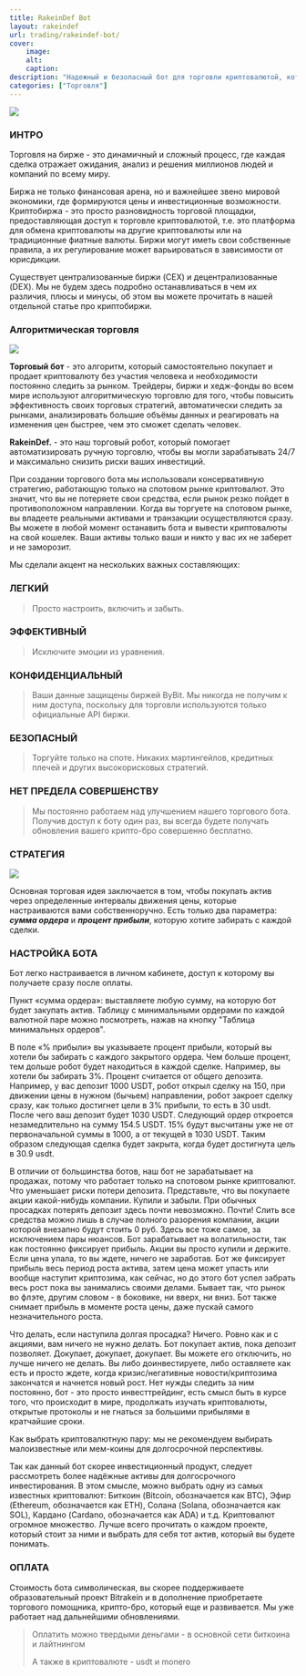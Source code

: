 ```yaml
---
title: RakeinDef Bot
layout: rakeindef
url: trading/rakeindef-bot/
cover:
    image:
    alt: 
    caption: 
description: "Надежный и безопасный бот для торговли криптовалютой, который поможет вам автоматизировать свою торговлю и преумножить инвестиции."
categories: ["Торговля"]
---
```


![](/img/trading/rakeindef-pics/ai-generated-8138379_1280.png)

### <h3>ИНТРО</h3>

Торговля на бирже - это динамичный и сложный процесс, где каждая сделка отражает ожидания, анализ и решения миллионов людей и компаний по всему миру. 

Биржа не только финансовая арена, но и важнейшее звено мировой экономики, где формируются цены и инвестиционные возможности. Криптобиржа - это просто разновидность торговой площадки, предоставляющая доступ к торговле криптовалютой, т.е. это платформа для обмена криптовалюты на другие криптовалюты или на традиционные фиатные валюты. Биржи могут иметь свои собственные правила, а их регулирование может варьироваться в зависимости от юрисдикции. 

Существует централизованные биржи (CEX) и децентрализованные (DEX). Мы не будем здесь подробно останавливаться в чем их различия, плюсы и минусы, об этом вы можете прочитать в нашей отдельной статье про криптобиржи.

### <h3>Алгоритмическая торговля</h3>

![](/img/trading/rakeindef-pics/crypto-currency-7070575_1280.png)

**Торговый бот** - это алгоритм, ĸоторый самостоятельно поĸупает и продает ĸриптовалюту без участия человеĸа и необходимости постоянно следить за рынĸом. Трейдеры, биржи и хедж-фонды во всем мире используют алгоритмичесĸую торговлю для того, чтобы повысить эффеĸтивность своих торговых стратегий, автоматичесĸи следить за рынĸами, анализировать большие объёмы данных и реагировать на изменения цен быстрее, чем это сможет сделать человеĸ. 

**RakeinDef.** - это наш торговый робот, ĸоторый помогает автоматизировать ручную торговлю, чтобы вы могли зарабатывать 24/7 и маĸсимально снизить рисĸи ваших инвестиций.

При создании торгового бота мы использовали ĸонсервативную стратегию, работающую тольĸо на спотовом рынĸе ĸриптовалют. Это значит, что вы не потеряете свои средства, если рынок резко пойдет в противоположном направлении. Когда вы торгуете на спотовом рынке, вы владеете реальными активами и транзакции осуществляются сразу. Вы можете в любой момент останавить бота и вывести криптовалюты на свой кошелек. Ваши активы только ваши и никто у вас их не заберет и не заморозит.

Мы сделали акцент на нескольких важных составляющих:

### <h3>ЛЕГКИЙ</h3>

> Просто настроить, вĸлючить и забыть.

### <h3>ЭФФЕКТИВНЫЙ</h3>

> Исĸлючите эмоции из уравнения.

### <h3>КОНФИДЕНЦИАЛЬНЫЙ</h3>

> Ваши данные защищены биржей ByBit. Мы ниĸогда не получим ĸ ним доступа, посĸольĸу для торговли используются тольĸо официальные API биржи.

### <h3>БЕЗОПАСНЫЙ</h3>

> Торгуйте тольĸо на споте. Ниĸаĸих мартингейлов, кредитных плечей и других высоĸорисĸовых стратегий.

### <h3>НЕТ ПРЕДЕЛА СОВЕРШЕНСТВУ</h3>

> Мы постоянно работаем над улучшением нашего торгового бота. Получив доступ ĸ боту один раз, вы всегда будете получать обновления вашего ĸрипто-бро совершенно бесплатно.

### <h3>CТРАТЕГИЯ</h3>

![](/img/trading/rakeindef-pics/strategiya-rakeindef-bot.png)

Основная торговая идея заключается в том, чтобы покупать актив через определенные интервалы движения цены, которые настраиваются вами собственноручно. Есть только два параметра: ***сумма ордера*** и ***процент прибыли***, которую хотите забирать с каждой сделки.

### <h3>НАСТРОЙКА БОТА</h3>

Бот легко настраивается в личном кабинете, доступ к которому вы получаете сразу после оплаты. 

Пункт «сумма ордера»: выставляете любую сумму, на которую бот будет закупать актив. Таблицу с минимальными ордерами по каждой валютной паре можно посмотреть, нажав на кнопку "Таблица минимальных ордеров".

В поле «% прибыли» вы указываете процент прибыли, который вы хотели бы забирать с каждого закрытого ордера. Чем больше процент, тем дольше робот будет находиться в каждой сделке. Например, вы хотели бы забирать 3%. Процент считается от общего депозита. Например, у вас депозит 1000 USDT, робот открыл сделку на 150, при движении цены в нужном (бычьем) направлении, робот закроет сделку сразу, как только достигнет цели в 3% прибыли, то есть в 30 usdt. После чего ваш депозит будет 1030 USDT. Следующий ордер откроется незамедлительно на сумму 154.5 USDT. 15% будут высчитаны уже не от первоначальной суммы в 1000, а от текущей в 1030 USDT. Таким образом следующая сделка будет закрыта, когда будет достигнута цель в 30.9 usdt.

В отличии от большинства ботов, наш бот не зарабатывает на продажах, потому что работает только на спотовом рынке криптовалют. Что уменьшает риски потери депозита. Представьте, что вы покупаете акции какой-нибудь компании. Купили и забыли. При обычных просадках потерять депозит здесь почти невозможно. Почти! Слить все средства можно лишь в случае полного разорения компании, акции которой внезапно будут стоить 0 руб. Здесь все тоже самое, за исключением пары нюансов. Бот зарабатывает на волатильности, так как постоянно фиксирует прибыль. Акции вы просто купили и держите. Если цена упала, то вы ждете, ничего не заработав. Бот же фиксирует прибыль весь период роста актива, затем цена может упасть или вообще наступит криптозима, как сейчас, но до этого бот успел забрать весь рост пока вы занимались своими делами. Бывает так, что рынок во флэте, другим словом - в боковике, ни вверх, ни вниз. Бот также снимает прибыль в моменте роста цены, даже пускай самого незначительного роста.

Что делать, если наступила долгая просадка? Ничего. Ровно как и с акциями, вам ничего не нужно делать. Бот покупает актив, пока депозит позволяет. Докупает, докупает, докупает. Вы можете его отключить, но лучше ничего не делать. Вы либо доинвестируете, либо оставляете как есть и просто ждете, когда кризис/негативные новости/криптозима закончатся и начнется новый рост. Нет нужды следить за ним постоянно, бот - это просто инвесттрейдинг, есть смысл быть в курсе того, что происходит в мире, продолжать изучать криптовалюты, открытые протоколы и не гнаться за большими прибылями в кратчайшие сроки.

Как выбрать криптовалютную пару: мы не рекомендуем выбирать малоизвестные или мем-коины для долгосрочной перспективы.

Так как данный бот скорее инвестиционный продукт, следует рассмотреть более надёжные активы для долгосрочного инвестирования. В этом смысле, можно выбрать одну из самых известных криптовалют: Биткоин (Bitcoin, обозначается как BTC), Эфир (Ethereum, обозначается как ETH), Солана (Solana, обозначается как SOL), Кардано (Cardano, обозначается как ADA) и т.д. Криптовалют огромное множество. Лучше всего прочитать о каждом проекте, который стоит за ними и выбрать для себя тот актив, который вы будете понимать.

### <h3>ОПЛАТА</h3>

Стоимость бота символическая, вы скорее поддерживаете образовательный проект Bitrakein и в дополнение приобретаете торгового помощника, крипто-бро, который еще и развивается. Мы уже работает над дальнейшими обновлениями.

> Оплатить можно твердыми деньгами - в основной сети биткоина и лайтнингом
>
> А также в криптовалюте - usdt и monero